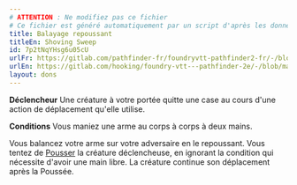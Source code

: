 ```yaml
---
# ATTENTION : Ne modifiez pas ce fichier
# Ce fichier est généré automatiquement par un script d'après les données du module Foundry VTT officiel et de sa traduction
title: Balayage repoussant
titleEn: Shoving Sweep
id: 7p2tNqYHsg6u05cU
urlFr: https://gitlab.com/pathfinder-fr/foundryvtt-pathfinder2-fr/-/blob/master/data/feats/7p2tNqYHsg6u05cU.htm
urlEn: https://gitlab.com/hooking/foundry-vtt---pathfinder-2e/-/blob/master/packs/data/feats.db/shoving-sweep.json
layout: dons
---
```

**Déclencheur** Une créature à votre portée quitte une case au cours d'une action de déplacement qu'elle utilise.

**Conditions** Vous maniez une arme au corps à corps à deux mains.

Vous balancez votre arme sur votre adversaire en le repoussant. Vous tentez de [Pousser](../actions/pousser.md) la créature déclencheuse, en ignorant la condition qui nécessite d'avoir une main libre. La créature continue son déplacement après la Poussée.
